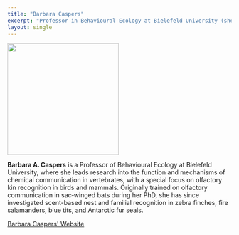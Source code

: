 ```yaml
---
title: "Barbara Caspers"
excerpt: "Professor in Behavioural Ecology at Bielefeld University (she/her) <br/><img src='/2025/images/Barbara_Caspers.jpg' width='150'>"
layout: single
---
```



<img src="/2025/images/Barbara_Caspers.jpg" width="250"/>

**Barbara A. Caspers** is a Professor of Behavioural Ecology at Bielefeld University, where she leads research into the function and mechanisms of chemical communication in vertebrates, with a special focus on olfactory kin recognition in birds and mammals. Originally trained on olfactory communication in sac‑winged bats during her PhD, she has since investigated scent-based nest and familial recognition in zebra finches, fire salamanders, blue tits, and Antarctic fur seals. 

[Barbara Caspers' Website](https://barbaracaspers.wordpress.com/)
